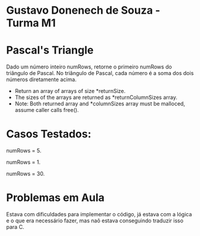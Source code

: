 # Gustavo Donenech de Souza - Turma M1

# Pascal's Triangle

Dado um número inteiro numRows, retorne o primeiro numRows do triângulo de Pascal.
No triângulo de Pascal, cada número é a soma dos dois números diretamente acima.

 * Return an array of arrays of size *returnSize.
 * The sizes of the arrays are returned as *returnColumnSizes array.
 * Note: Both returned array and *columnSizes array must be malloced, assume caller calls free().

# Casos Testados:
numRows = 5.

numRows = 1.

numRows = 30.

# Problemas em Aula
Estava com dificuldades para implementar o código, já estava com a lógica e o que era necessário fazer, mas naõ estava conseguindo traduzir isso para C.
